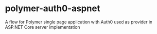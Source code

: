 # polymer-auth0-aspnet
A flow for Polymer single page application with Auth0 used as provider in ASP.NET Core server implementation

